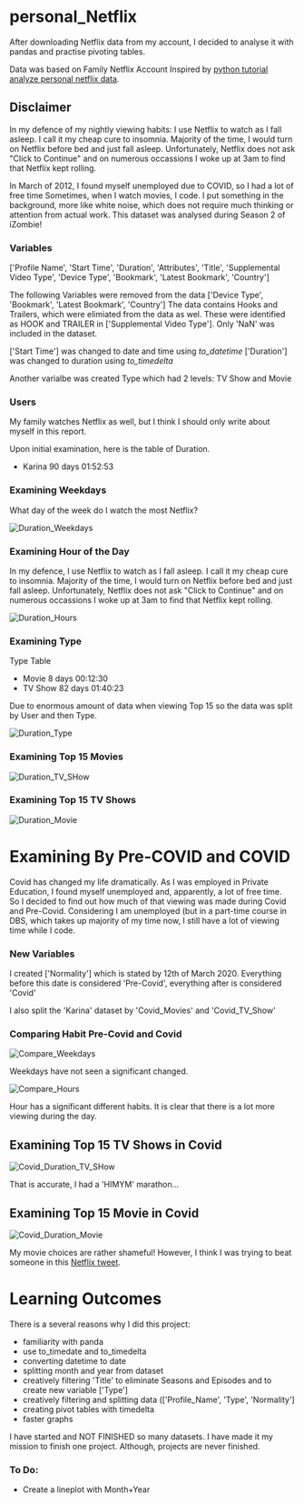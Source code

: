 # personal_Netflix
After downloading Netflix data from my account, I decided to analyse it with pandas and practise pivoting tables.

Data was based on Family Netflix Account
Inspired by [python tutorial analyze personal netflix data](https://www.dataquest.io/blog/python-tutorial-analyze-personal-netflix-data/).

## Disclaimer
In my defence of my nightly viewing habits: I use Netflix to watch as I fall asleep. I call it my cheap cure to insomnia.
Majority of the time, I would turn on Netflix before bed and just fall asleep. 
Unfortunately, Netflix does not ask "Click to Continue" and on numerous occassions I woke up at 3am to find that Netflix kept rolling.

In March of 2012, I found myself unemployed due to COVID, so I had a lot of free time
Sometimes, when I watch movies, I code. I put something in the background, more like white noise, which does not require much thinking or attention from actual work. 
This dataset was analysed during Season 2 of iZombie!

### Variables
['Profile Name', 'Start Time', 'Duration', 'Attributes', 'Title',
'Supplemental Video Type', 'Device Type', 'Bookmark', 'Latest Bookmark',
'Country']

The following Variables were removed from the data ['Device Type', 'Bookmark', 'Latest Bookmark', 'Country']
The data contains Hooks and Trailers, which were elimiated from the data as wel. These were identified as HOOK and TRAILER in ['Supplemental Video Type']. Only 'NaN' was included in the dataset.

['Start Time'] was changed to date and time using *to_datetime*
['Duration']  was changed to duration using *to_timedelta*

Another varialbe was created Type which had 2 levels: TV Show and Movie

### Users
My family watches Netflix as well, but I think I should only write about myself in this report. 

Upon initial examination, here is the table of Duration.
- Karina     90 days 01:52:53

### Examining Weekdays
What day of the week do I watch the most Netflix?

![Duration_Weekdays](https://github.com/kjonina/personal_Netflix/blob/main/Graph/Duration_Weekdays.png)

### Examining Hour of the Day

In my defence, I use Netflix to watch as I fall asleep. I call it my cheap cure to insomnia.
Majority of the time, I would turn on Netflix before bed and just fall asleep. 
Unfortunately, Netflix does not ask "Click to Continue" and on numerous occassions I woke up at 3am to find that Netflix kept rolling.

![Duration_Hours](https://github.com/kjonina/personal_Netflix/blob/main/Graph/Duration_Hours.png)

### Examining  Type
Type Table
-    Movie  8 days 00:12:30
-   TV Show 82 days 01:40:23

Due to enormous amount of data when viewing Top 15 so the data was split by User and then Type.

![Duration_Type](https://github.com/kjonina/personal_Netflix/blob/main/Graph/Duration_Type.png)

### Examining Top 15 Movies 

![Duration_TV_SHow](https://github.com/kjonina/personal_Netflix/blob/main/Graph/Duration_TV_SHow.png)


### Examining Top 15 TV Shows

![Duration_Movie](https://github.com/kjonina/personal_Netflix/blob/main/Graph/Duration_Movie.png)

# Examining By Pre-COVID and COVID
Covid has changed my life dramatically. As I was employed in Private Education, I found myself unemployed and, apparently, a lot of free time.  
So I decided to find out how much of that viewing was made during Covid and Pre-Covid. 
Considering I am unemployed (but in a part-time course in DBS, which takes up majority of my time now, I still have a lot of viewing time while I code.


### New Variables
I created ['Normality'] which is stated by 12th of March 2020. Everything before this date is considered 'Pre-Covid', everything after is considered 'Covid'

I also split the 'Karina' dataset by 'Covid_Movies' and 'Covid_TV_Show'

### Comparing Habit Pre-Covid and Covid

![Compare_Weekdays](https://github.com/kjonina/personal_Netflix/blob/main/Graph/Compare_Weekdays.png)

Weekdays have not seen a significant changed.


![Compare_Hours](https://github.com/kjonina/personal_Netflix/blob/main/Graph/Compare_Hours.png)

Hour has a significant different habits. It is clear that there is a lot more viewing during the day.


## Examining Top 15 TV Shows in Covid

![Covid_Duration_TV_SHow](https://github.com/kjonina/personal_Netflix/blob/main/Graph/Covid_Duration_TV_SHow.png)

That is accurate, I had a 'HIMYM' marathon...

## Examining Top 15 Movie in Covid

![Covid_Duration_Movie](https://github.com/kjonina/personal_Netflix/blob/main/Graph/Covid_Duration_Movie.png)

My movie choices are rather shameful! However, I think I was trying to beat someone in this [Netflix tweet](https://twitter.com/netflix/status/940051734650503168?ref_src=twsrc%5Etfw).

# Learning Outcomes
There is a several reasons why I did this project:
- familiarity with panda
- use to_timedate and to_timedelta
- converting datetime to date
- splitting month and year from dataset
- creatively filtering 'Title' to eliminate Seasons and Episodes and to create new variable ['Type']
- creatively filtering and splitting data (['Profile_Name',  'Type', 'Normality']
- creating pivot tables with timedelta
- faster graphs

I have started and NOT FINISHED so many datasets. I have made it my mission to finish one project. 
Although, projects are never finished. 

### To Do:
- Create a lineplot with Month+Year